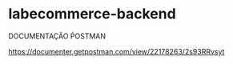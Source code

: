 # labecommerce-backend


DOCUMENTAÇÃO ṔOSTMAN

https://documenter.getpostman.com/view/22178263/2s93RRvsyt
